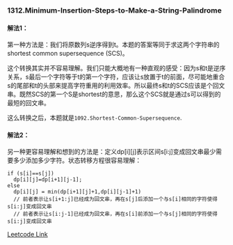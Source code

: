 ### 1312.Minimum-Insertion-Steps-to-Make-a-String-Palindrome

#### 解法1：
第一种方法是：我们将原数列s逆序得到t。本题的答案等同于求这两个字符串的shortest common supersequence (SCS)。

这个转换其实并不容易理解。我们只能大概地有一种直观的感受：因为s和t是逆序关系，s最后一个字符等于t的第一个字符，应该让s放置于t的前面，尽可能地重合s的尾部和t的头部来提高字符重用的利用效率。所以最终s和t的SCS应该是个回文串。既然SCS的第一个S是shortest的意思，那么这个SCS就是通过s可以得到的最短的回文串。

这么转换之后，本题就是```1092.Shortest-Common-Supersequence```.

#### 解法2：
另一种更容易理解和想到的方法是：定义dp[i][j]表示区间s[i:j]变成回文串最少需要多少添加多少字符。状态转移方程很容易理解：
```
if (s[i]==s[j])  
  dp[i][j]=dp[i+1][j-1]; 
else 
  dp[i][j] = min(dp[i+1][j]+1,dp[i][j-1]+1) 
  // 前者表示让s[i+1:j]已经成为回文串，再在s[j]后添加一个与s[i]相同的字符使得s[i:j]变成回文串
  // 前者表示让s[i:j-1]已经成为回文串，再在s[i]前添加一个与s[j]相同的字符使得s[i:j]变成回文串
```

[Leetcode Link](https://leetcode.com/problems/minimum-insertion-steps-to-make-a-string-palindrome)
